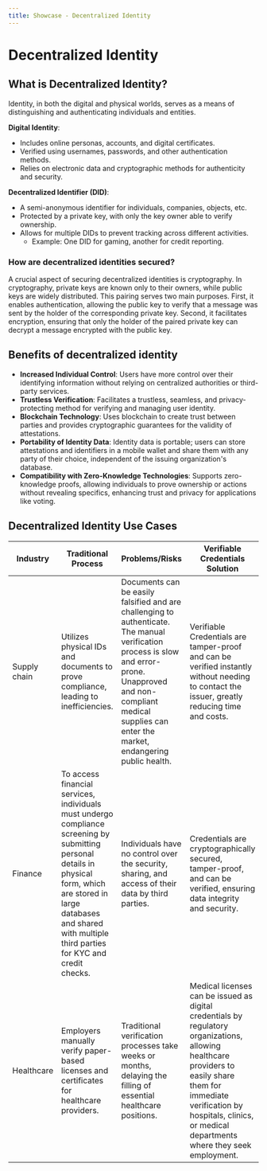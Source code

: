 ```yaml
---
title: Showcase - Decentralized Identity
---
```


# Decentralized Identity


## What is Decentralized Identity?

Identity, in both the digital and physical worlds, serves as a means of distinguishing and authenticating individuals and entities.

**Digital Identity**:

* Includes online personas, accounts, and digital certificates.
* Verified using usernames, passwords, and other authentication methods.
* Relies on electronic data and cryptographic methods for authenticity and security.

**Decentralized Identifier (DID)**:

* A semi-anonymous identifier for individuals, companies, objects, etc.
* Protected by a private key, with only the key owner able to verify ownership.
* Allows for multiple DIDs to prevent tracking across different activities.
	* Example: One DID for gaming, another for credit reporting.

### How are decentralized identities secured?
A crucial aspect of securing decentralized identities is cryptography. In cryptography, private keys are known only to their owners, while public keys are widely distributed. This pairing serves two main purposes. First, it enables authentication, allowing the public key to verify that a message was sent by the holder of the corresponding private key. Second, it facilitates encryption, ensuring that only the holder of the paired private key can decrypt a message encrypted with the public key.

## Benefits of decentralized identity
* **Increased Individual Control**: Users have more control over their identifying information without relying on centralized authorities or third-party services.
* **Trustless Verification**: Facilitates a trustless, seamless, and privacy-protecting method for verifying and managing user identity.
* **Blockchain Technology**: Uses blockchain to create trust between parties and provides cryptographic guarantees for the validity of attestations.
* **Portability of Identity Data**: Identity data is portable; users can store attestations and identifiers in a mobile wallet and share them with any party of their choice, independent of the issuing organization's database.
* **Compatibility with Zero-Knowledge Technologies**: Supports zero-knowledge proofs, allowing individuals to prove ownership or actions without revealing specifics, enhancing trust and privacy for applications like voting.

## Decentralized Identity Use Cases
| Industry     | Traditional Process                                          | Problems/Risks                                               | Verifiable Credentials Solution                              |
| ------------ | ------------------------------------------------------------ | ------------------------------------------------------------ | ------------------------------------------------------------ |
| Supply chain | Utilizes physical IDs and documents to prove compliance, leading to inefficiencies. | Documents can be easily falsified and are challenging to authenticate. The manual verification process is slow and error-prone. Unapproved and non-compliant medical supplies can enter the market, endangering public health. | Verifiable Credentials are tamper-proof and can be verified instantly without needing to contact the issuer, greatly reducing time and costs. |
| Finance      | To access financial services, individuals must undergo compliance screening by submitting personal details in physical form, which are stored in large databases and shared with multiple third parties for KYC and credit checks. | Individuals have no control over the security, sharing, and access of their data by third parties. | Credentials are cryptographically secured, tamper-proof, and can be verified, ensuring data integrity and security. |
| Healthcare   | Employers manually verify paper-based licenses and certificates for healthcare providers. | Traditional verification processes take weeks or months, delaying the filling of essential healthcare positions. | Medical licenses can be issued as digital credentials by regulatory organizations, allowing healthcare providers to easily share them for immediate verification by hospitals, clinics, or medical departments where they seek employment. |


